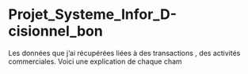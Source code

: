 # Projet_Systeme_Infor_D-cisionnel_bon
Les données que j’ai récupérées  liées à des transactions , des activités commerciales. Voici une explication de chaque cham
